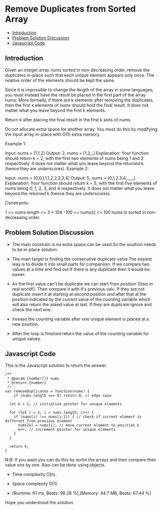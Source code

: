 # Remove Duplicates from Sorted Array

- [Introduction](#introduction)
- [Problem Solution Discussion](#problemDiscussion)
- [Javascript Code](#code)

<a name="introduction"></a>

## Introduction

Given an integer array nums sorted in non-decreasing order, remove the duplicates in-place such that each unique element appears only once. The relative order of the elements should be kept the same.

Since it is impossible to change the length of the array in some languages, you must instead have the result be placed in the first part of the array nums. More formally, if there are k elements after removing the duplicates, then the first k elements of nums should hold the final result. It does not matter what you leave beyond the first k elements.

Return k after placing the final result in the first k slots of nums.

Do not allocate extra space for another array. You must do this by modifying the input array in-place with O(1) extra memory.

Example 1:

Input: nums = [1,1,2]
Output: 2, nums = [1,2,_]
Explanation: Your function should return k = 2, with the first two elements of nums being 1 and 2 respectively.
It does not matter what you leave beyond the returned k (hence they are underscores).
Example 2:

Input: nums = [0,0,1,1,1,2,2,3,3,4]
Output: 5, nums = [0,1,2,3,4,_,_,_,_,_]
Explanation: Your function should return k = 5, with the first five elements of nums being 0, 1, 2, 3, and 4 respectively.
It does not matter what you leave beyond the returned k (hence they are underscores).

Constraints:

1 <= nums.length <= 3 \* 104
-100 <= nums[i] <= 100
nums is sorted in non-decreasing order.

<a name="problemDiscussion"></a>

## Problem Solution Discussion

- The main constrain is no extra space can be used.So the soultion needs to be in-place solution

- The main target is finding the consecutive duplicate value.The easiest way is to divide it into small parts for compariosn. If we compare two values at a time and find out if there is any duplicate then it would be easier.

- As the first value can't be duplicate we can start from position 1(two in real world!). Then compare it with it's previous valu. If they are not duplicate insert it at starting at second position and after that at the position indicated by the current value of the counting variable which will also return the asked value at last. If they are duplicate ignore and check the next one.

- Inrease the counting variable after one unique element is placed at a new position.

- After the loop is finished return the value of the counting variable for unique values.

<a name="code"></a>

## Javascript Code

This is the Javascript solution to return the answer.

```
/**
 * @param {number[]} nums
 * @return {number}
 */
var removeDuplicates = function(nums) {
    if (nums.length === 0) return 0; // edge case

  let k = 1; // initialize pointer for unique elements

  for (let i = 1; i < nums.length; i++) {
    if (nums[i] !== nums[i-1]) { // check if current element is different from previous element
      nums[k] = nums[i]; // move current element to position k
      k++; // increment pointer for unique elements
    }
  }

  return k;
}

```

N.B: If you want you can do this by sortin the arrays and then compare their value one by one. Also can be done using objects.

- Time complexity O(n).
- Space complexity O(1).

- [Runtime: 61 ms, Beats: 98.28 %],[Memory: 44.7 MB, Beats: 67.44 %]

Hope you understood the solution.
